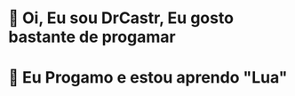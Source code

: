 # 👋 Oi, Eu sou DrCastr, Eu gosto bastante de progamar
# 🌱 Eu Progamo e estou aprendo "Lua"

<!---
DrCastr/DrCastr is a ✨ special ✨ repository because its `README.md` (this file) appears on your GitHub profile.
You can click the Preview link to take a look at your changes.
--->
